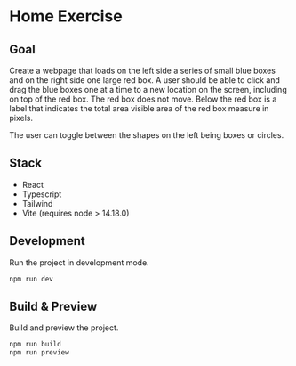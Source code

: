 # Home Exercise

## Goal

Create a webpage that loads on the left side a series of small blue boxes and on the right side one large red box. A user should be able to click and drag the blue boxes one at a time to a new location on the screen, including on top of the red box. The red box does not move. Below the red box is a label that indicates the total area visible area of the red box measure in pixels.

The user can toggle between the shapes on the left being boxes or circles.

## Stack

* React
* Typescript
* Tailwind
* Vite (requires node > 14.18.0)

## Development

Run the project in development mode.

```sh
npm run dev
```

## Build & Preview

Build and preview the project.

```sh
npm run build
npm run preview
```